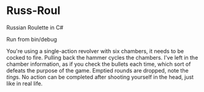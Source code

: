 # Russ-Roul
Russian Roulette in C#

Run from bin/debug

You're using a single-action revolver with six chambers, it needs to be cocked to fire. Pulling back the hammer cycles the chambers.
I've left in the chamber information, as if you check the bullets each time, which sort of defeats the purpose of the game. 
Emptied rounds are dropped, note the *ting*s.
No action can be completed after shooting yourself in the head, just like in real life.
